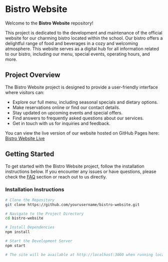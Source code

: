 # Bistro Website

Welcome to the **Bistro Website** repository!

This project is dedicated to the development and maintenance of the official website for our charming bistro located within the school. Our bistro offers a delightful range of food and beverages in a cozy and welcoming atmosphere. This website serves as a digital hub for all information related to our bistro, including our menu, special events, operating hours, and more.

## Project Overview

The Bistro Website project is designed to provide a user-friendly interface where visitors can:

- Explore our full menu, including seasonal specials and dietary options.
- Make reservations online or find our contact details.
- Stay updated on upcoming events and special offers.
- Find answers to frequently asked questions about our services.
- Get in touch with us for inquiries and feedback.

You can view the live version of our website hosted on GitHub Pages here: [Bistro Website Live](https://jolomolokolo.github.io/Bistro-Site/)

## Getting Started

To get started with the Bistro Website project, follow the installation instructions below. If you encounter any issues or have questions, please check the [FAQ](#frequently-asked-questions-faq) section or reach out to us directly.

### Installation Instructions

```bash
# Clone the Repository
git clone https://github.com/yourusername/bistro-website.git

# Navigate to the Project Directory
cd bistro-website

# Install Dependencies
npm install

# Start the Development Server
npm start

# The site will be available at http://localhost:3000 when running locally.
